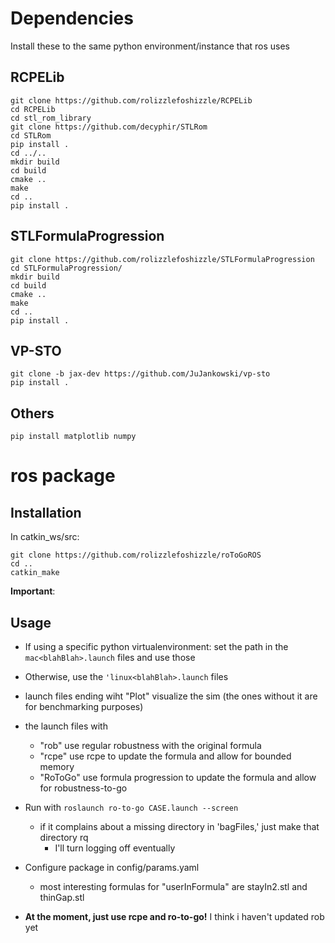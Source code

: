 # Dependencies
Install these to the same python environment/instance that ros uses
## RCPELib
```
git clone https://github.com/rolizzlefoshizzle/RCPELib
cd RCPELib
cd stl_rom_library
git clone https://github.com/decyphir/STLRom
cd STLRom
pip install .
cd ../..
mkdir build
cd build
cmake ..
make
cd .. 
pip install .
```

## STLFormulaProgression
```
git clone https://github.com/rolizzlefoshizzle/STLFormulaProgression
cd STLFormulaProgression/
mkdir build 
cd build 
cmake ..
make 
cd ..
pip install .
```

## VP-STO
```
git clone -b jax-dev https://github.com/JuJankowski/vp-sto
pip install .
```

## Others
```
pip install matplotlib numpy
```

# ros package
## Installation
In catkin_ws/src:
```
git clone https://github.com/rolizzlefoshizzle/roToGoROS
cd ..
catkin_make
```

**Important**: 
## Usage
- If using a specific python virtualenvironment: set the path in the `mac<blahBlah>.launch` files and use those
- Otherwise, use the `'linux<blahBlah>.launch` files
- launch files ending wiht "Plot" visualize the sim (the ones without it are for benchmarking purposes)
- the launch files with 
    - "rob" use regular robustness with the original formula 
    - "rcpe" use rcpe to update the formula and allow for bounded memory 
    - "RoToGo" use formula progression to update the formula and allow for robustness-to-go
- Run with `roslaunch ro-to-go CASE.launch --screen`
    - if it complains about a missing directory in 'bagFiles,' just make that directory rq
        - I'll turn logging off eventually
- Configure package in config/params.yaml
    - most interesting formulas for "userInFormula" are stayIn2.stl and thinGap.stl

- **At the moment, just use rcpe and ro-to-go!** I think i haven't updated rob yet


